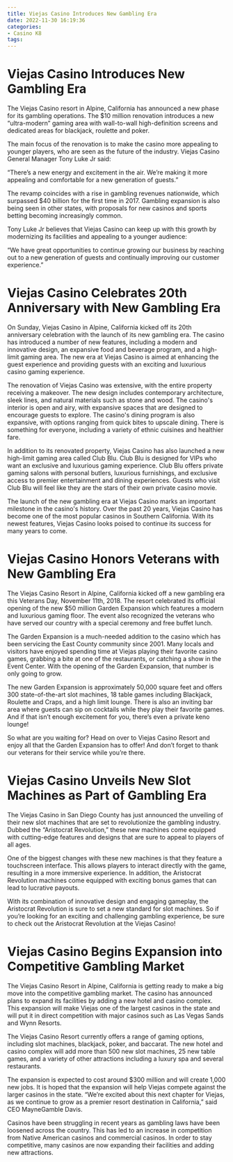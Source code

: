 ```yaml
---
title: Viejas Casino Introduces New Gambling Era
date: 2022-11-30 16:19:36
categories:
- Casino K8
tags:
---
```



#  Viejas Casino Introduces New Gambling Era

The Viejas Casino resort in Alpine, California has announced a new phase for its gambling operations. The $10 million renovation introduces a new “ultra-modern” gaming area with wall-to-wall high-definition screens and dedicated areas for blackjack, roulette and poker.

The main focus of the renovation is to make the casino more appealing to younger players, who are seen as the future of the industry. Viejas Casino General Manager Tony Luke Jr said:

“There’s a new energy and excitement in the air. We’re making it more appealing and comfortable for a new generation of guests.”

The revamp coincides with a rise in gambling revenues nationwide, which surpassed $40 billion for the first time in 2017. Gambling expansion is also being seen in other states, with proposals for new casinos and sports betting becoming increasingly common.

Tony Luke Jr believes that Viejas Casino can keep up with this growth by modernizing its facilities and appealing to a younger audience:

“We have great opportunities to continue growing our business by reaching out to a new generation of guests and continually improving our customer experience.”

#  Viejas Casino Celebrates 20th Anniversary with New Gambling Era

On Sunday, Viejas Casino in Alpine, California kicked off its 20th anniversary celebration with the launch of its new gambling era. The casino has introduced a number of new features, including a modern and innovative design, an expansive food and beverage program, and a high-limit gaming area. The new era at Viejas Casino is aimed at enhancing the guest experience and providing guests with an exciting and luxurious casino gaming experience.

The renovation of Viejas Casino was extensive, with the entire property receiving a makeover. The new design includes contemporary architecture, sleek lines, and natural materials such as stone and wood. The casino's interior is open and airy, with expansive spaces that are designed to encourage guests to explore. The casino's dining program is also expansive, with options ranging from quick bites to upscale dining. There is something for everyone, including a variety of ethnic cuisines and healthier fare.

In addition to its renovated property, Viejas Casino has also launched a new high-limit gaming area called Club Blu. Club Blu is designed for VIPs who want an exclusive and luxurious gaming experience. Club Blu offers private gaming salons with personal butlers, luxurious furnishings, and exclusive access to premier entertainment and dining experiences. Guests who visit Club Blu will feel like they are the stars of their own private casino movie.

The launch of the new gambling era at Viejas Casino marks an important milestone in the casino's history. Over the past 20 years, Viejas Casino has become one of the most popular casinos in Southern California. With its newest features, Viejas Casino looks poised to continue its success for many years to come.

#  Viejas Casino Honors Veterans with New Gambling Era

The Viejas Casino Resort in Alpine, California kicked off a new gambling era this Veterans Day, November 11th, 2018. The resort celebrated its official opening of the new $50 million Garden Expansion which features a modern and luxurious gaming floor. The event also recognized the veterans who have served our country with a special ceremony and free buffet lunch.

The Garden Expansion is a much-needed addition to the casino which has been servicing the East County community since 2001. Many locals and visitors have enjoyed spending time at Viejas playing their favorite casino games, grabbing a bite at one of the restaurants, or catching a show in the Event Center. With the opening of the Garden Expansion, that number is only going to grow.

The new Garden Expansion is approximately 50,000 square feet and offers 300 state-of-the-art slot machines, 18 table games including Blackjack, Roulette and Craps, and a high limit lounge. There is also an inviting bar area where guests can sip on cocktails while they play their favorite games. And if that isn’t enough excitement for you, there’s even a private keno lounge!

So what are you waiting for? Head on over to Viejas Casino Resort and enjoy all that the Garden Expansion has to offer! And don’t forget to thank our veterans for their service while you’re there.

#  Viejas Casino Unveils New Slot Machines as Part of Gambling Era

The Viejas Casino in San Diego County has just announced the unveiling of their new slot machines that are set to revolutionize the gambling industry. Dubbed the “Aristocrat Revolution,” these new machines come equipped with cutting-edge features and designs that are sure to appeal to players of all ages.

One of the biggest changes with these new machines is that they feature a touchscreen interface. This allows players to interact directly with the game, resulting in a more immersive experience. In addition, the Aristocrat Revolution machines come equipped with exciting bonus games that can lead to lucrative payouts.

With its combination of innovative design and engaging gameplay, the Aristocrat Revolution is sure to set a new standard for slot machines. So if you’re looking for an exciting and challenging gambling experience, be sure to check out the Aristocrat Revolution at the Viejas Casino!

#  Viejas Casino Begins Expansion into Competitive Gambling Market

The Viejas Casino Resort in Alpine, California is getting ready to make a big move into the competitive gambling market. The casino has announced plans to expand its facilities by adding a new hotel and casino complex. This expansion will make Viejas one of the largest casinos in the state and will put it in direct competition with major casinos such as Las Vegas Sands and Wynn Resorts.

The Viejas Casino Resort currently offers a range of gaming options, including slot machines, blackjack, poker, and baccarat. The new hotel and casino complex will add more than 500 new slot machines, 25 new table games, and a variety of other attractions including a luxury spa and several restaurants.

The expansion is expected to cost around $300 million and will create 1,000 new jobs. It is hoped that the expansion will help Viejas compete against the larger casinos in the state. “We’re excited about this next chapter for Viejas, as we continue to grow as a premier resort destination in California,” said CEO MayneGamble Davis.

Casinos have been struggling in recent years as gambling laws have been loosened across the country. This has led to an increase in competition from Native American casinos and commercial casinos. In order to stay competitive, many casinos are now expanding their facilities and adding new attractions.
